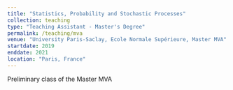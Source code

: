 ```yaml
---
title: "Statistics, Probability and Stochastic Processes"
collection: teaching
type: "Teaching Assistant - Master's Degree"
permalink: /teaching/mva
venue: "University Paris-Saclay, Ecole Normale Supérieure, Master MVA"
startdate: 2019
enddate: 2021
location: "Paris, France"
---
```


Preliminary class of the Master MVA 
